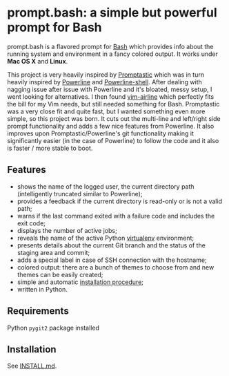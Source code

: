 prompt.bash: a simple but powerful prompt for Bash
======================================

prompt.bash is a flavored prompt for [Bash](http://en.wikipedia.org/wiki/Bash_(Unix_shell))
which provides info about the running system and environment in a fancy colored output.
It works under **Mac OS X** and **Linux**.

This project is very heavily inspired by [Promptastic](https://github.com/nimiq/promptastic) which
was in turn heavily inspired by [Powerline](https://github.com/Lokaltog/powerline)
and [Powerline-shell](https://github.com/milkbikis/powerline-shell/). After dealing with nagging issue
after issue with Powerline and it's bloated, messy setup, I went looking for alternatives. I then found
[vim-airline](https://github.com/bling/vim-airline) which perfectly fits the bill for my Vim needs, but still needed something for Bash.
Promptastic was a very close fit and quite fast, but I wanted something even more simple, so this project was born.
It cuts out the multi-line and left/right side prompt functionality and adds a few nice features from Powerline.
It also improves upon Promptastic/Powerline's git functionality making it significantly easier (in the case of Powerline) to follow the code
and it also is faster / more stable to boot.

Features
--------
- shows the name of the logged user, the current directory path (intelligently truncated similar to Powerline);
- provides a feedback if the current directory is read-only or is not a valid path;
- warns if the last command exited with a failure code and includes the exit code;
- displays the number of active jobs;
- reveals the name of the active Python [virtualenv](https://github.com/pypa/virtualenv)
environment;
- presents details about the current Git branch and the status of the staging area and commit;
- adds a special label in case of SSH connection with the hostname;
- colored output: there are a bunch of themes to choose from and new themes can be easily created;
- simple and automatic [installation procedure](https://github.com/nimiq/promptastic/blob/master/INSTALL.md);
- written in Python.

Requirements
------------
Python `pygit2` package installed

Installation
------------
See [INSTALL.md](https://github.com/nimiq/promptastic/blob/master/INSTALL.md).
